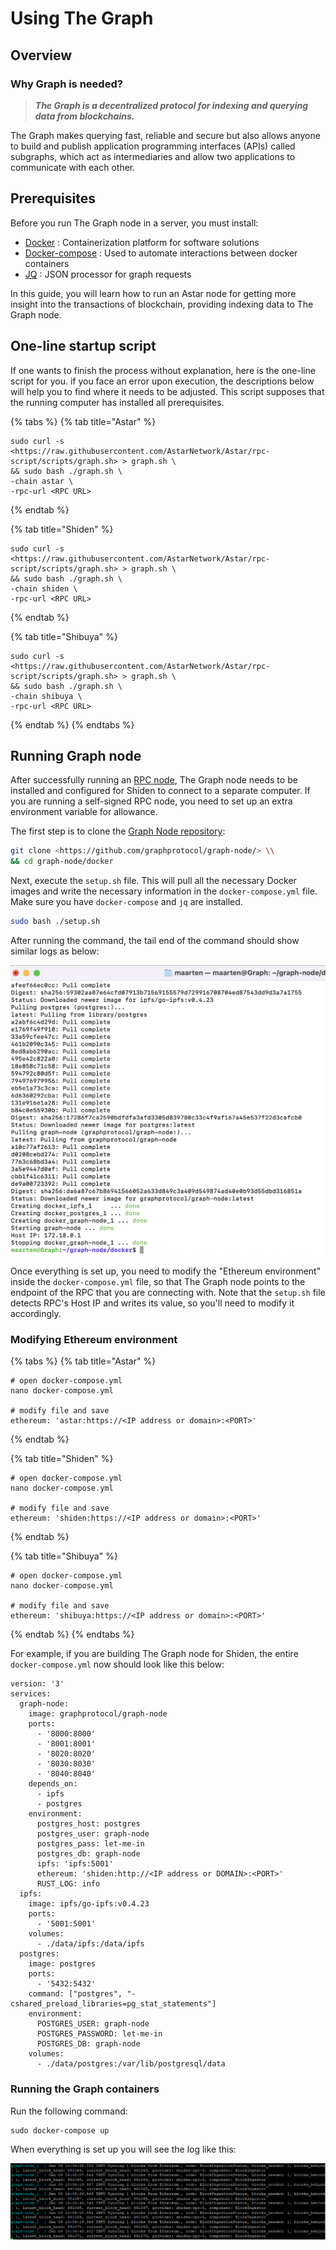 # Using The Graph

## Overview

### Why Graph is needed?

> _**The Graph is a decentralized protocol for indexing and querying data from blockchains.**_

The Graph makes querying fast, reliable and secure but also allows anyone to build and publish application programming interfaces (APIs) called subgraphs, which act as intermediaries and allow two applications to communicate with each other.

## Prerequisites

Before you run The Graph node in a server, you must install:

* [Docker](https://docs.docker.com/get-docker/) : Containerization platform for software solutions
* [Docker-compose](https://docs.docker.com/compose/install/) : Used to automate interactions between docker containers
* [JQ](https://stedolan.github.io/jq/download/) : JSON processor for graph requests

In this guide, you will learn how to run an Astar node for getting more insight into the transactions of blockchain, providing indexing data to The Graph node.

## One-line startup script

If one wants to finish the process without explanation, here is the one-line script for you. if you face an error upon execution, the descriptions below will help you to find where it needs to be adjusted. This script supposes that the running computer has installed all prerequisites.

{% tabs %}
{% tab title="Astar" %}
```
sudo curl -s <https://raw.githubusercontent.com/AstarNetwork/Astar/rpc-script/scripts/graph.sh> > graph.sh \
&& sudo bash ./graph.sh \
-chain astar \
-rpc-url <RPC URL>
```
{% endtab %}

{% tab title="Shiden" %}
```
sudo curl -s <https://raw.githubusercontent.com/AstarNetwork/Astar/rpc-script/scripts/graph.sh> > graph.sh \
&& sudo bash ./graph.sh \
-chain shiden \
-rpc-url <RPC URL>
```
{% endtab %}

{% tab title="Shibuya" %}
```
sudo curl -s <https://raw.githubusercontent.com/AstarNetwork/Astar/rpc-script/scripts/graph.sh> > graph.sh \
&& sudo bash ./graph.sh \
-chain shibuya \
-rpc-url <RPC URL>
```
{% endtab %}
{% endtabs %}

## Running Graph node

After successfully running an [RPC node](../maintain/archive-node/docker.md), The Graph node needs to be installed and configured for Shiden to connect to a separate computer. If you are running a self-signed RPC node, you need to set up an extra environment variable for allowance.

The first step is to clone the [Graph Node repository](https://github.com/graphprotocol/graph-node/):

```bash
git clone <https://github.com/graphprotocol/graph-node/> \\
&& cd graph-node/docker
```

Next, execute the `setup.sh` file. This will pull all the necessary Docker images and write the necessary information in the `docker-compose.yml` file. Make sure you have `docker-compose` and `jq` are installed.

```bash
sudo bash ./setup.sh
```

After running the command, the tail end of the command should show similar logs as below:

![](<../.gitbook/assets/image (109) (1) (1) (1).png>)

Once everything is set up, you need to modify the "Ethereum environment" inside the `docker-compose.yml` file, so that The Graph node points to the endpoint of the RPC that you are connecting with. Note that the `setup.sh` file detects RPC's Host IP and writes its value, so you'll need to modify it accordingly.

### Modifying Ethereum environment

{% tabs %}
{% tab title="Astar" %}
```
# open docker-compose.yml
nano docker-compose.yml

# modify file and save
ethereum: 'astar:https://<IP address or domain>:<PORT>'
```
{% endtab %}

{% tab title="Shiden" %}
```
# open docker-compose.yml
nano docker-compose.yml

# modify file and save
ethereum: 'shiden:https://<IP address or domain>:<PORT>'
```
{% endtab %}

{% tab title="Shibuya" %}
```
# open docker-compose.yml
nano docker-compose.yml

# modify file and save
ethereum: 'shibuya:https://<IP address or domain>:<PORT>'
```
{% endtab %}
{% endtabs %}

For example, if you are building The Graph node for Shiden, the entire `docker-compose.yml` now should look like this below:

```
version: '3'
services:
  graph-node:
    image: graphprotocol/graph-node
    ports:
      - '8000:8000'
      - '8001:8001'
      - '8020:8020'
      - '8030:8030'
      - '8040:8040'
    depends_on:
      - ipfs
      - postgres
    environment:
      postgres_host: postgres
      postgres_user: graph-node
      postgres_pass: let-me-in
      postgres_db: graph-node
      ipfs: 'ipfs:5001'
      ethereum: 'shiden:http://<IP address or DOMAIN>:<PORT>'
      RUST_LOG: info
  ipfs:
    image: ipfs/go-ipfs:v0.4.23
    ports:
      - '5001:5001'
    volumes:
      - ./data/ipfs:/data/ipfs
  postgres:
    image: postgres
    ports:
      - '5432:5432'
    command: ["postgres", "-cshared_preload_libraries=pg_stat_statements"]
    environment:
      POSTGRES_USER: graph-node
      POSTGRES_PASSWORD: let-me-in
      POSTGRES_DB: graph-node
    volumes:
      - ./data/postgres:/var/lib/postgresql/data
```

### Running the Graph containers

Run the following command:

```
sudo docker-compose up
```

When everything is set up you will see the log like this:

![](<../.gitbook/assets/image (108) (1).png>)
